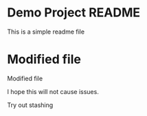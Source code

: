 # Demo Project README

This is a simple readme file

# Modified file

Modified file

I hope this will not cause issues.

Try out stashing
